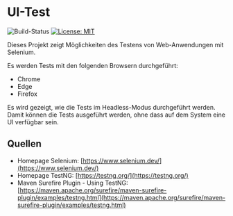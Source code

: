# UI-Test
![Build-Status](https://github.com/mflingelli/UI-Tests/actions/workflows/maven.yml/badge.svg)
[![License: MIT](https://img.shields.io/badge/License-MIT-blue.svg)](https://opensource.org/licenses/MIT)

Dieses Projekt zeigt Möglichkeiten des Testens von Web-Anwendungen mit Selenium.

Es werden Tests mit den folgenden Browsern durchgeführt:
* Chrome
* Edge
* Firefox

Es wird gezeigt, wie die Tests im Headless-Modus durchgeführt werden. Damit können die Tests ausgeführt werden,
ohne dass auf dem System eine UI verfügbar sein. 

## Quellen
* Homepage Selenium: [https://www.selenium.dev/](https://www.selenium.dev/)
* Homepage TestNG: [https://testng.org/](https://testng.org/)
* Maven Surefire Plugin - Using TestNG: [https://maven.apache.org/surefire/maven-surefire-plugin/examples/testng.html](https://maven.apache.org/surefire/maven-surefire-plugin/examples/testng.html)


